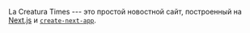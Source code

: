 La Creatura Times --- это простой новостной сайт, построенный нa [Next.js](https://nextjs.org) и [`create-next-app`](https://nextjs.org/docs/app/api-reference/cli/create-next-app).
